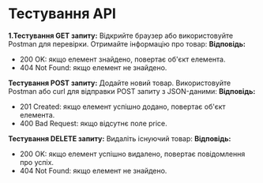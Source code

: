 # Тестування API


**1.Тестування GET запиту:**
Відкрийте браузер або використовуйте Postman для перевірки. Отримайте інформацію про товар:
**Відповідь:**
- 200 OK: якщо елемент знайдено, повертає об'єкт елемента.
- 404 Not Found: якщо елемент не знайдено.


**Тестування POST запиту:**
Додайте новий товар. Використовуйте Postman або curl для відправки POST запиту з JSON-даними:
**Відповідь:**
- 201 Created: якщо елемент успішно додано, повертає об'єкт елемента.
- 400 Bad Request: якщо відсутнє поле price.


**Тестування DELETE запиту:**
Видаліть існуючий товар:
**Відповідь:**
- 200 OK: якщо елемент успішно видалено, повертає повідомлення про успіх.
- 404 Not Found: якщо елемент не знайдено.

